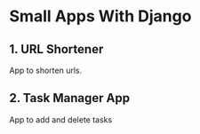 # Small Apps With Django

## 1. URL Shortener
App to shorten urls.

## 2. Task Manager App
App to add and delete tasks


